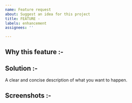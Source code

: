 ```yaml
---
name: Feature request
about: Suggest an idea for this project
title: FEATURE -
labels: enhancement
assignees: ''

---
```


<!--- Is your feature request related to a problem? Please describe. --->
## Why this feature :-

<!--- Describe the solution you'd like --->
## Solution :-
A clear and concise description of what you want to happen.

<!--- Additional context --->
## Screenshots :-
